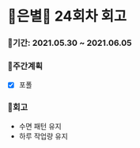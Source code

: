 # 🌼은별🌼 24회차 회고

### 🥕기간: 2021.05.30 ~ 2021.06.05

### 🍆주간계획

- [x] 포폴

### 🥦회고

- 수면 패턴 유지
- 하루 작업량 유지

